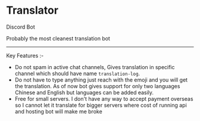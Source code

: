 # Translator
Discord Bot

Probably the most cleanest translation bot

---

Key Features :-

- Do not spam in active chat channels, Gives translation in specific channel which should have name `translation-log`.
- Do not have to type anything just reach with the emoji and you will get the translation. As of now bot gives support for only two languages Chinese and English but languages can be added easily.
- Free for small servers. I don't have any way to accept payment overseas so I cannot let it translate for bigger servers where cost of running api and hosting bot will make me broke
